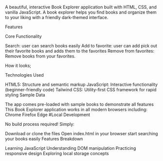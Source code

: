 A beautiful, interactive Book Explorer application built with HTML, CSS, and vanilla JavaScript. A book explorer helps you find books and organize them to your liking with a friendly dark-themed interface.

Features

Core Functionality

Search: user can search books easily Add to favorite: user can add pick out their favorite books and adds them to the favorites Remove from favorites: Remove books from your favorites.

How it looks;

Technologies Used

HTML5: Structure and semantic markup JavaScript: Interactive functionality (beginner-friendly code) Tailwind CSS: Utility-first CSS framework for rapid styling Sample Data

The app comes pre-loaded with sample books to demonstrate all features This Book Explorer application works in all modern browsers including: Chrome Firefox Edge #Local Development

No build process required! Simply:

Download or clone the files Open index.html in your browser start searching your books easily Features Breakdown

Learning JavaScript Understanding DOM manipulation Practicing responsive design Exploring local storage concepts
